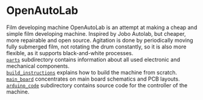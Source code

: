 # OpenAutoLab
Film developing machine
OpenAutoLab is an attempt at making a cheap and simple film developing machine. Inspired by Jobo Autolab, but cheaper, more repairable and open source. Agitation is done by periodically moving fully submerged film, not rotating the drum constantly, so it is also more flexible, as it supports black-and-white processes.   
[`parts`](parts/README.md) subdirectory contains information about all used electronic and mechanical components.  
[`build_instructions`](build_instructions/README.md) explains how to build the machine from scratch.  
[`main_board`](main_board/README.md) concentrates on main board schematics and PCB layouts.  
[`arduino_code`](arduino_code/README.md) subdirectory contains source code for the controller of the machine.  
